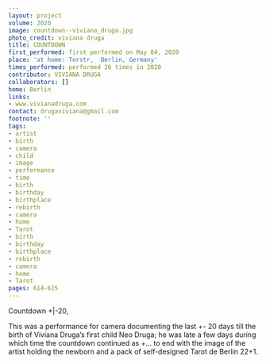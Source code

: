 ```yaml
---
layout: project
volume: 2020
image: countdown--viviana_druga.jpg
photo_credit: viviana druga
title: COUNTDOWN
first_performed: first performed on May 04, 2020
place: 'at home: Torstr,  Berlin, Germany'
times_performed: performed 26 times in 2020
contributor: VIVIANA DRUGA
collaborators: []
home: Berlin
links:
- www.vivianadruga.com
contact: drugaviviana@gmail.com
footnote: ''
tags:
- artist
- birth
- camera
- child
- image
- performance
- time
- birth
- birthday
- birthplace
- rebirth
- camera
- home
- Tarot
- birth
- birthday
- birthplace
- rebirth
- camera
- home
- Tarot
pages: 614-615
---
```


Countdown +|-20,

This was a performance for camera documenting the last +\- 20 days till the birth of Viviana Druga’s first child Neo Druga; he was late a few days during which time the countdown continued as +... to end with the image of the artist holding the newborn and a pack of self-designed Tarot de Berlin 22+1.